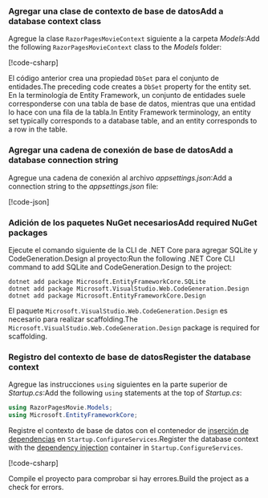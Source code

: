 <a name="dc"></a>

### <a name="add-a-database-context-class"></a><span data-ttu-id="5e2df-101">Agregar una clase de contexto de base de datos</span><span class="sxs-lookup"><span data-stu-id="5e2df-101">Add a database context class</span></span>

<span data-ttu-id="5e2df-102">Agregue la clase `RazorPagesMovieContext` siguiente a la carpeta *Models*:</span><span class="sxs-lookup"><span data-stu-id="5e2df-102">Add the following `RazorPagesMovieContext` class to the *Models* folder:</span></span>

[!code-csharp[](~/tutorials/razor-pages/razor-pages-start/sample/RazorPagesMovie22/Data/RazorPagesMovieContext.cs)]

<span data-ttu-id="5e2df-103">El código anterior crea una propiedad `DbSet` para el conjunto de entidades.</span><span class="sxs-lookup"><span data-stu-id="5e2df-103">The preceding code creates a `DbSet` property for the entity set.</span></span> <span data-ttu-id="5e2df-104">En la terminología de Entity Framework, un conjunto de entidades suele corresponderse con una tabla de base de datos, mientras que una entidad lo hace con una fila de la tabla.</span><span class="sxs-lookup"><span data-stu-id="5e2df-104">In Entity Framework terminology, an entity set typically corresponds to a database table, and an entity corresponds to a row in the table.</span></span>

<a name="cs"></a>

### <a name="add-a-database-connection-string"></a><span data-ttu-id="5e2df-105">Agregar una cadena de conexión de base de datos</span><span class="sxs-lookup"><span data-stu-id="5e2df-105">Add a database connection string</span></span>

<span data-ttu-id="5e2df-106">Agregue una cadena de conexión al archivo *appsettings.json*:</span><span class="sxs-lookup"><span data-stu-id="5e2df-106">Add a connection string to the *appsettings.json* file:</span></span>

[!code-json[](~/tutorials/razor-pages/razor-pages-start/sample/RazorPagesMovie/appsettings_SQLite.json?highlight=8-10)]

### <a name="add-required-nuget-packages"></a><span data-ttu-id="5e2df-107">Adición de los paquetes NuGet necesarios</span><span class="sxs-lookup"><span data-stu-id="5e2df-107">Add required NuGet packages</span></span>

<span data-ttu-id="5e2df-108">Ejecute el comando siguiente de la CLI de .NET Core para agregar SQLite y CodeGeneration.Design al proyecto:</span><span class="sxs-lookup"><span data-stu-id="5e2df-108">Run the following .NET Core CLI command to add SQLite and CodeGeneration.Design  to the project:</span></span>

```console
dotnet add package Microsoft.EntityFrameworkCore.SQLite
dotnet add package Microsoft.VisualStudio.Web.CodeGeneration.Design
dotnet add package Microsoft.EntityFrameworkCore.Design

```

<span data-ttu-id="5e2df-109">El paquete `Microsoft.VisualStudio.Web.CodeGeneration.Design` es necesario para realizar scaffolding.</span><span class="sxs-lookup"><span data-stu-id="5e2df-109">The `Microsoft.VisualStudio.Web.CodeGeneration.Design` package is required for scaffolding.</span></span>

<a name="reg"></a>

### <a name="register-the-database-context"></a><span data-ttu-id="5e2df-110">Registro del contexto de base de datos</span><span class="sxs-lookup"><span data-stu-id="5e2df-110">Register the database context</span></span>

<span data-ttu-id="5e2df-111">Agregue las instrucciones `using` siguientes en la parte superior de *Startup.cs*:</span><span class="sxs-lookup"><span data-stu-id="5e2df-111">Add the following `using` statements at the top of *Startup.cs*:</span></span>

```csharp
using RazorPagesMovie.Models;
using Microsoft.EntityFrameworkCore;
```

<span data-ttu-id="5e2df-112">Registre el contexto de base de datos con el contenedor de [inserción de dependencias](xref:fundamentals/dependency-injection) en `Startup.ConfigureServices`.</span><span class="sxs-lookup"><span data-stu-id="5e2df-112">Register the database context with the [dependency injection](xref:fundamentals/dependency-injection) container in `Startup.ConfigureServices`.</span></span>

[!code-csharp[](~/tutorials/razor-pages/razor-pages-start/sample/RazorPagesMovie22/Startup.cs?name=snippet_UseSqlite&highlight=11-12)]

<span data-ttu-id="5e2df-113">Compile el proyecto para comprobar si hay errores.</span><span class="sxs-lookup"><span data-stu-id="5e2df-113">Build the project as a check for errors.</span></span>
